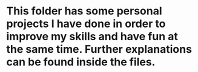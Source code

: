# This folder has some personal projects I have done in order to improve my skills and have fun at the same time. Further explanations can be found inside the files.
